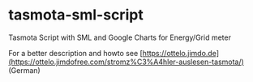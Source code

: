 # tasmota-sml-script
Tasmota Script with SML and Google Charts for Energy/Grid meter

For a better description and howto see [https://ottelo.jimdo.de](https://ottelo.jimdofree.com/stromz%C3%A4hler-auslesen-tasmota/) (German)
